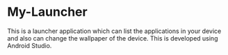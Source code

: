 # My-Launcher
This is a launcher application which can list the applications in your device and also can change the wallpaper of the device. This is developed using Android Studio.
